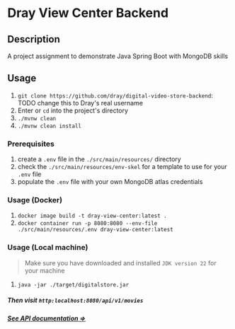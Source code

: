 # Dray View Center Backend

## Description
A project assignment to demonstrate Java Spring Boot with MongoDB skills

## Usage
1. `git clone https://github.com/dray/digital-video-store-backend`: TODO change this to Dray's real username
2. Enter or `cd` into the project's directory
3. `./mvnw clean`
4. `./mvnw clean install`

### Prerequisites
1. create a `.env` file in the `./src/main/resources/` directory
2. check the `./src/main/resources/env-skel` for a template to use for your `.env` file
3. populate the `.env` file with your own MongoDB atlas credentials

### Usage (Docker)
1. `docker image build -t dray-view-center:latest .`
2. `docker container run -p 8080:8080 --env-file ./src/main/resources/.env dray-view-center:latest`

### Usage (Local machine)
> Make sure you have downloaded and installed `JDK version 22` for your machine

1. `java -jar ./target/digitalstore.jar`

##### Then visit `http:localhost:8080/api/v1/movies`

##### [See API documentation =>](https://documenter.getpostman.com/view/11253311/2sA35LUyeG)
